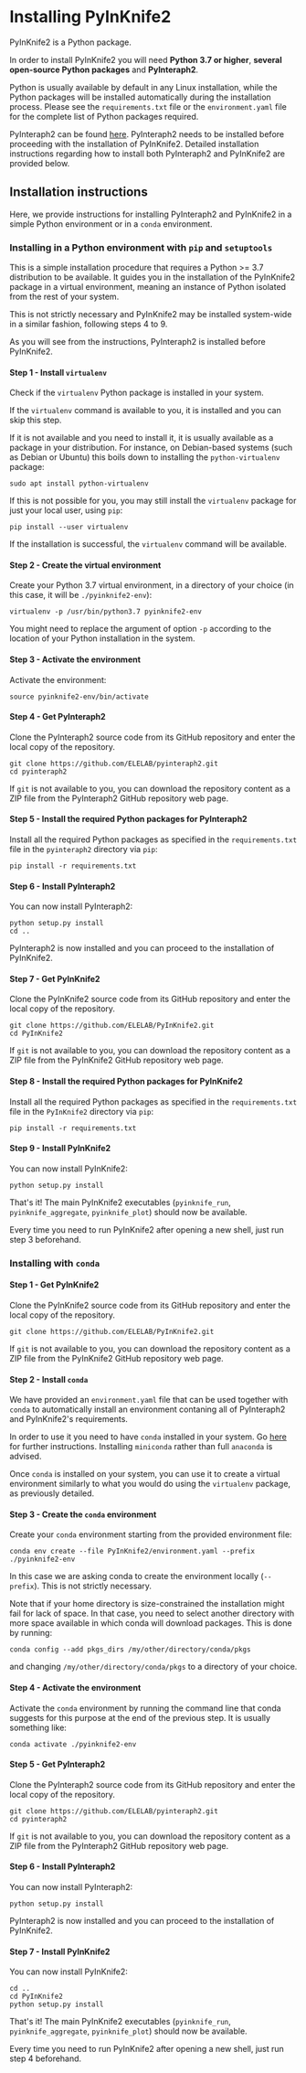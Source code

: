 # Installing PyInKnife2

PyInKnife2 is a Python package.

In order to install PyInKnife2 you will need **Python 3.7 or higher**, **several open-source Python packages** and **PyInteraph2**.

Python is usually available by default in any Linux installation, while the Python packages will be installed automatically during the installation process. Please see the `requirements.txt` file or the `environment.yaml` file for the complete list of Python packages required.

PyInteraph2 can be found [here](https://github.com/ELELAB/pyinteraph2). PyInteraph2 needs to be installed before proceeding with the installation of PyInKnife2. Detailed installation instructions regarding how to install both PyInteraph2 and PyInKnife2 are provided below.

## Installation instructions

Here, we provide instructions for installing PyInteraph2 and PyInKnife2 in a simple Python environment or in a `conda` environment.

### Installing in a Python environment with `pip` and `setuptools`

This is a simple installation procedure that requires a Python >= 3.7 distribution to be available. It guides you in the installation of the PyInKnife2 package in a virtual environment, meaning an instance of Python isolated from the rest of your system.

This is not strictly necessary and PyInKnife2 may be installed system-wide in a similar fashion, following steps 4 to 9.

As you will see from the instructions, PyInteraph2 is installed before PyInKnife2.

#### Step 1 - Install `virtualenv`

Check if the `virtualenv` Python package is installed in your system.

If the `virtualenv` command is available to you, it is installed and you can skip this step. 

If it is not available and you need to install it, it is usually available as a package in your distribution. For instance, on Debian-based systems (such as Debian or Ubuntu) this boils down to installing the `python-virtualenv` package:

```shell
sudo apt install python-virtualenv
```

If this is not possible for you, you may still install the `virtualenv` package for just your local user, using `pip`:

```shell
pip install --user virtualenv
```

If the installation is successful, the `virtualenv` command will be available.

#### Step 2 - Create the virtual environment

Create your Python 3.7 virtual environment, in a directory of your choice (in this case, it will be `./pyinknife2-env`):

```shell
virtualenv -p /usr/bin/python3.7 pyinknife2-env
```

You might need to replace the argument of option `-p` according to the location of your Python installation in the system.

#### Step 3 - Activate the environment

Activate the environment:

```shell
source pyinknife2-env/bin/activate
```

#### Step 4 - Get PyInteraph2

Clone the PyInteraph2 source code from its GitHub repository and enter the local copy of the repository.

```shell
git clone https://github.com/ELELAB/pyinteraph2.git
cd pyinteraph2
```

If `git` is not available to you, you can download the repository content as a ZIP file from the PyInteraph2 GitHub repository web page.

#### Step 5 - Install the required Python packages for PyInteraph2

Install all the required Python packages as specified in the `requirements.txt` file in the `pyinteraph2` directory via `pip`:

```shell
pip install -r requirements.txt
```

#### Step 6 - Install PyInteraph2

You can now install PyInteraph2:

```shell
python setup.py install
cd ..
```

PyInteraph2 is now installed and you can proceed to the installation of PyInKnife2.

#### Step 7 - Get PyInKnife2

Clone the PyInKnife2 source code from its GitHub repository and enter the local copy of the repository.

```shell
git clone https://github.com/ELELAB/PyInKnife2.git
cd PyInKnife2
```

If `git` is not available to you, you can download the repository content as a ZIP file from the PyInKnife2 GitHub repository web page.

#### Step 8 - Install the required Python packages for PyInKnife2

Install all the required Python packages as specified in the `requirements.txt` file in the `PyInKnife2` directory via `pip`:

```shell
pip install -r requirements.txt
```

#### Step 9 - Install PyInKnife2

You can now install PyInKnife2:

```shell
python setup.py install
```

That's it! The main PyInKnife2 executables (`pyinknife_run`, `pyinknife_aggregate`, `pyinknife_plot`) should now be available.

Every time you need to run PyInKnife2 after opening a new shell, just run step 3 beforehand.

### Installing with `conda`

#### Step 1 - Get PyInKnife2

Clone the PyInKnife2 source code from its GitHub repository and enter the local copy of the repository.

```shell
git clone https://github.com/ELELAB/PyInKnife2.git
```

If `git` is not available to you, you can download the repository content as a ZIP file from the PyInKnife2 GitHub repository web page.

#### Step 2 - Install `conda`

We have provided an `environment.yaml` file that can be used together with `conda` to automatically install an environment contaning all of PyInteraph2 and PyInKnife2's requirements.

In order to use it you need to have `conda` installed in your system. Go [here](https://docs.conda.io/en/latest/miniconda.html) for further instructions. Installing `miniconda` rather than full `anaconda` is advised.

Once `conda` is installed on your system, you can use it to create a virtual environment similarly to what you would do using the `virtualenv` package, as previously detailed.

#### Step 3 - Create the `conda` environment

Create your `conda` environment starting from the provided environment file:

```shell
conda env create --file PyInKnife2/environment.yaml --prefix ./pyinknife2-env
```

In this case we are asking conda to create the environment locally (`--prefix`). This is not strictly necessary.

Note that if your home directory is size-constrained the installation might fail for lack of space. In that case, you need to select another directory with more space available in which conda will download packages. This is done by running:

```shell
conda config --add pkgs_dirs /my/other/directory/conda/pkgs
```

and changing `/my/other/directory/conda/pkgs` to a directory of your choice.

#### Step 4 - Activate the environment

Activate the `conda` environment by running the command line that conda suggests for this purpose at the end of the previous step. It is usually something like:

```shell
conda activate ./pyinknife2-env
```

#### Step 5 - Get PyInteraph2

Clone the PyInteraph2 source code from its GitHub repository and enter the local copy of the repository.

```shell
git clone https://github.com/ELELAB/pyinteraph2.git
cd pyinteraph2
```

If `git` is not available to you, you can download the repository content as a ZIP file from the PyInteraph2 GitHub repository web page.

#### Step 6 - Install PyInteraph2

You can now install PyInteraph2:

```shell
python setup.py install
```

PyInteraph2 is now installed and you can proceed to the installation of PyInKnife2.

#### Step 7 - Install PyInKnife2

You can now install PyInKnife2:

```shell
cd ..
cd PyInKnife2
python setup.py install
```

That's it! The main PyInKnife2 executables (`pyinknife_run`, `pyinknife_aggregate`, `pyinknife_plot`) should now be available.

Every time you need to run PyInKnife2 after opening a new shell, just run step 4 beforehand.